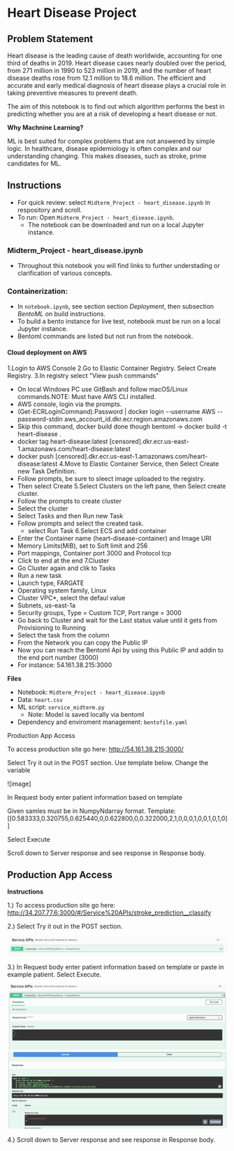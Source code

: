 # Heart Disease Project

## Problem Statement

Heart disease is the leading cause of death worldwide, accounting for one third of deaths in 2019. Heart disease cases nearly doubled over the period, from 271 million in 1990 to 523 million in 2019, and the number of heart disease deaths rose from 12.1 million to 18.6 million. The efficient and accurate and early medical diagnosis of heart disease plays a crucial role in taking preventive measures to prevent death.

The aim of this notebook is to find out which algorithm performs the best in predicting whether you are at a risk of developing a heart disease or not.

**Why Machnine Learning?**

ML is best suited for complex problems that are not answered by simple logic. In healthcare, disease epidemiology is often complex and our understanding changing. This makes diseases, such as stroke, prime candidates for ML.

## Instructions
* For quick review: select `Midterm_Project - heart_disease.ipynb` in respository and scroll.
* To run: Open `Midterm_Project - heart_disease.ipynb`.
  * The notebook can be downloaded and run on a local Jupyter instance.  

### Midterm_Project - heart_disease.ipynb

* Throughout this notebook you will find links to further understading or clarification of various concepts.

### Containerization: 
  * In `notebook.ipynb`, see section section *Deployment*, then subsection *BentoML* on build instructions.
  * To build a bento instance for live test, notebook must be run on a local Jupyter instance.
  * Bentoml commands are listed but not run from the notebook.

#### Cloud deployment on AWS


1.Login to AWS Console
2.Go to Elastic Container Registry. Select Create Registry.
3.In registry select "View push commands"
- On local Windows PC use GitBash and follow macOS/Linux commands.NOTE: Must have AWS CLI installed.
- AWS console, login via the prompts.
- (Get-ECRLoginCommand).Password | docker login --username AWS --password-stdin aws_account_id.dkr.ecr.region.amazonaws.com
- Skip this command, docker build done though bentoml -> docker build -t heart-disease .
- docker tag heart-disease:latest [censored].dkr.ecr.us-east-1.amazonaws.com/heart-disease:latest
- docker push [censored].dkr.ecr.us-east-1.amazonaws.com/heart-disease:latest
4.Move to Elastic Container Service, then Select Create new Task Definition.
- Follow prompts, be sure to sleect image uploaded to the registry.
- Then select Create
5.Select Clusters on the left pane, then Select create cluster.
- Follow the prompts to create cluster
- Select the cluster
- Select Tasks and then Run new Task
- Follow prompts and select the created task.
    - select Run Task
6.Select ECS and add container
- Enter the Container name (heart-disease-container) and Image URI
- Memory Limits(MiB), set to Soft limit and 256
- Port mappings, Container port 3000 and Protocol tcp
- Click to end at the end
7.Cluster
- Go Cluster again and clik to Tasks
- Run a new task
- Launch type, FARGATE
- Operating system family, Linux
- Cluster VPC*, select the defaul value
- Subnets, us-east-1a
- Security groups, Type = Custom TCP, Port range = 3000
- Go back to Cluster and wait for the Last status value until it gets from Provisioning to Running
- Select the task from the column
- From the Network you can copy the Public IP
- Now you can reach the Bentoml Api by using this Public IP and addin to the end port number (3000)
- For instance: 54.161.38.215:3000

**Files**
* Notebook: `Midterm_Project - heart_disease.ipynb`
* Data: `heart.csv`
* ML script: `service_midterm.py`
  * Note: Model is saved locally via bentoml 
* Dependency and enviroment management: `bentofile.yaml`


Production App Access

To access production site go here: http://54.161.38.215:3000/

Select Try it out in the POST section. Use template below. Change the variable

![image]

In Request body enter patient information based on template

Given samles must be in NumpyNdarray format.
Template: [[0.583333,0.320755,0.625440,0,0.622800,0,0.322000,2,1,0,0,0,1,0,0,1,0,1,0]]

Select Execute

Scroll down to Server response and see response in Response body.



## Production App Access

**Instructions**

1.) To access production site go here: http://34.207.77.6:3000/#/Service%20APIs/stroke_prediction__classify

2.) Select Try it out in the POST section.

![image](https://github.com/ukvar/Machine-Learning-Zoomcamp-Homeworks/blob/main/Midterm-Project/serviceapi1.PNG)

3.) In Request body enter patient information based on template or paste in example patient. Select Execute.

![image](https://github.com/ukvar/Machine-Learning-Zoomcamp-Homeworks/blob/main/Midterm-Project/serviceapi2.PNG)
![image](https://github.com/ukvar/Machine-Learning-Zoomcamp-Homeworks/blob/main/Midterm-Project/serviceapi3.PNG)

4.) Scroll down to Server response and see response in Response body.
